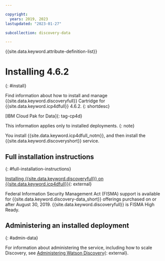 ```yaml
---

copyright:
  years: 2019, 2023
lastupdated: "2023-01-27"

subcollection: discovery-data

---
```


{{site.data.keyword.attribute-definition-list}}

# Installing 4.6.2
{: #install}

Find information about how to install and manage {{site.data.keyword.discoveryfull}} Cartridge for {{site.data.keyword.icp4dfull}} 4.6.2.
{: shortdesc}

[IBM Cloud Pak for Data]{: tag-cp4d}

This information applies only to installed deployments.
{: note}

You install {{site.data.keyword.icp4dfull_notm}}, and then install the {{site.data.keyword.discoveryshort}} service.

## Full installation instructions
{: #full-installation-instructions}

[Installing {{site.data.keyword.discoveryfull}} on {{site.data.keyword.icp4dfull}}](https://www.ibm.com/docs/SSQNUZ_4.6.x/svc-discovery/discovery-install-overview.html){: external}

Federal Information Security Management Act (FISMA) support is available for {{site.data.keyword.discovery-data_short}} offerings purchased on or after August 30, 2019. {{site.data.keyword.discoveryfull}} is FISMA High Ready.

## Administering an installed deployment
{: #admin-data}

For information about administering the service, including how to scale Discovery, see [Administering Watson Discovery](https://www.ibm.com/docs/SSQNUZ_4.6.x/svc-discovery/discovery-admin.html){: external}.
